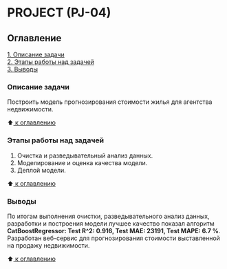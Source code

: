 # PROJECT (PJ-04)

## Оглавление  
[1. Описание задачи](https://github.com/Alex-Redkov/SF---DS/tree/main/PROJECT%20(PJ-04)/README.md#Описание-задачи)  
[2. Этапы работы над задачей](https://github.com/Alex-Redkov/SF---DS/tree/main/PROJECT%20(PJ-04)/README.md#Этапы-работы-над-задачей)    
[3. Выводы](https://github.com/Alex-Redkov/SF---DS/tree/main/PROJECT%20(PJ-04)/README.md#Выводы) 


### Описание задачи    
Построить модель прогнозирования стоимости жилья для агентства недвижимости. 

:arrow_up:[ к оглавлению](https://github.com/Alex-Redkov/SF---DS/tree/main/PROJECT%20(PJ-04)/README.md#Оглавление)


### Этапы работы над задачей    
1. Очистка и разведывательный анализ данных.
2. Моделирование и оценка качества модели.
3. Деплой модели.

:arrow_up:[ к оглавлению](https://github.com/Alex-Redkov/SF---DS/tree/main/PROJECT%20(PJ-04)/README.md#Оглавление)

### Выводы
По итогам выполнения очистки, разведывательного анализ данных, разработки и построения модели лучшее качество показал алгоритм **CatBoostRegressor: Test R^2: 0.916, Test MAE: 23191, Test MAPE: 6.7 %**.
Разработан веб-сервис для прогнозирования стоимости выставленной на продажу недвижимости.
  
:arrow_up:[ к оглавлению](https://github.com/Alex-Redkov/SF---DS/tree/main/PROJECT%20(PJ-04)/README.md#Оглавление)

